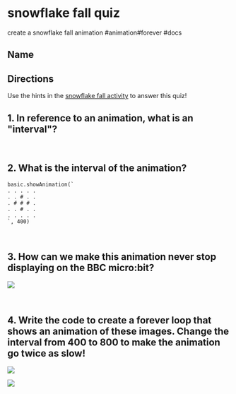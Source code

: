 # snowflake fall quiz

create a snowflake fall animation #animation#forever #docs

## Name

## Directions

Use the hints in the [snowflake fall activity](/microbit/lessons/snowflake-fall/activity) to answer this quiz!

## 1. In reference to an animation, what is an "interval"?

<br />

## 2. What is the interval of the animation?

```
basic.showAnimation(`
. . . . .
. . # . .
. # # # .
. . # . .
. . . . .
`, 400)
```

<br/>

## 3. How can we make this animation never stop displaying on the BBC micro:bit?

![](/static/mb/lessons/snowflake-fall-0.png)

<br/>

## 4. Write the code to create a forever loop that shows an animation of these images. Change the interval from 400 to 800 to make the animation go twice as slow!

![](/static/mb/lessons/snowflake-fall-1.png)

![](/static/mb/lessons/snowflake-fall-2.png)

<br/>

